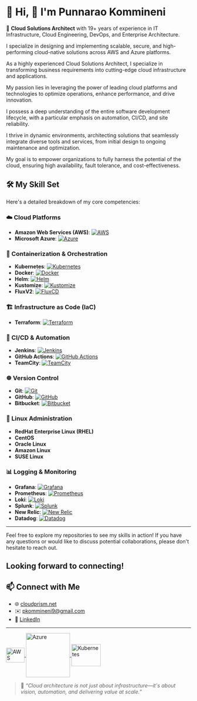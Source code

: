 # 👋 Hi, 🚀 I'm Punnarao Kommineni

🎯 **Cloud Solutions Architect** with 19+ years of experience in IT Infrastructure, Cloud Engineering, DevOps, and Enterprise Architecture.

I specialize in designing and implementing scalable, secure, and high-performing cloud-native solutions across AWS and Azure platforms.

As a highly experienced Cloud Solutions Architect, I specialize in transforming business requirements into cutting-edge cloud infrastructure and applications. 

My passion lies in leveraging the power of leading cloud platforms and technologies to optimize operations, enhance performance, and drive innovation. 

I possess a deep understanding of the entire software development lifecycle, with a particular emphasis on automation, CI/CD, and site reliability.

I thrive in dynamic environments, architecting solutions that seamlessly integrate diverse tools and services, from initial design to ongoing maintenance and optimization. 

My goal is to empower organizations to fully harness the potential of the cloud, ensuring high availability, fault tolerance, and cost-effectiveness.

## 🛠️ My Skill Set

Here's a detailed breakdown of my core competencies:

### ☁️ Cloud Platforms

* **Amazon Web Services (AWS)**: [![AWS](https://img.shields.io/badge/AWS-%23FF9900.svg?logo=amazon-aws&logoColor=white)](https://aws.amazon.com/)
* **Microsoft Azure**: [![Azure](https://img.shields.io/badge/Azure-%230078D4.svg?logo=microsoft-azure&logoColor=white)](https://azure.microsoft.com/)

### 🚢 Containerization & Orchestration

* **Kubernetes**: [![Kubernetes](https://img.shields.io/badge/Kubernetes-%23326CE5.svg?logo=kubernetes&logoColor=white)](https://kubernetes.io/)
* **Docker**: [![Docker](https://img.shields.io/badge/Docker-%232496ED.svg?logo=docker&logoColor=white)](https://www.docker.com/)
* **Helm**: [![Helm](https://img.shields.io/badge/Helm-%230F1689.svg?logo=helm&logoColor=white)](https://helm.sh/)
* **Kustomize**: [![Kustomize](https://img.shields.io/badge/Kustomize-F2826A?style=flat&logo=kubernetes&logoColor=white)](https://kustomize.io/)
* **FluxV2**: [![FluxCD](https://img.shields.io/badge/FluxCD-5C5997?style=flat&logo=fluxcd&logoColor=white)](https://fluxcd.io/)

### 🏗️ Infrastructure as Code (IaC)

* **Terraform**: [![Terraform](https://img.shields.io/badge/Terraform-%237B42BC.svg?logo=terraform&logoColor=white)](https://www.terraform.io/)

### 🚀 CI/CD & Automation

* **Jenkins**: [![Jenkins](https://img.shields.io/badge/Jenkins-%23D24939.svg?logo=jenkins&logoColor=white)](https://www.jenkins.io/)
* **GitHub Actions**: [![GitHub Actions](https://img.shields.io/badge/GitHub%20Actions-%23267BFF.svg?logo=github-actions&logoColor=white)](https://github.com/features/actions)
* **TeamCity**: [![TeamCity](https://img.shields.io/badge/TeamCity-%23000000.svg?logo=teamcity&logoColor=white)](https://www.jetbrains.com/teamcity/)

### ☸️ Version Control

* **Git**: [![Git](https://img.shields.io/badge/Git-%23F05032.svg?logo=git&logoColor=white)](https://git-scm.com/)
* **GitHub**: [![GitHub](https://img.shields.io/badge/GitHub-%23181717.svg?logo=github&logoColor=white)](https://github.com/)
* **Bitbucket**: [![Bitbucket](https://img.shields.io/badge/Bitbucket-%230052CC.svg?logo=bitbucket&logoColor=white)](https://bitbucket.org/)

### 🐧 Linux Administration

* **RedHat Enterprise Linux (RHEL)**
* **CentOS**
* **Oracle Linux**
* **Amazon Linux**
* **SUSE Linux**

### 📊 Logging & Monitoring

* **Grafana**: [![Grafana](https://img.shields.io/badge/Grafana-%23F46800.svg?logo=grafana&logoColor=white)](https://grafana.com/)
* **Prometheus**: [![Prometheus](https://img.shields.io/badge/Prometheus-%23E6522C.svg?logo=prometheus&logoColor=white)](https://prometheus.io/)
* **Loki**: [![Loki](https://img.shields.io/badge/Loki-%232D2D2D.svg?logo=grafana-loki&logoColor=white)](https://grafana.com/oss/loki/)
* **Splunk**: [![Splunk](https://img.shields.io/badge/Splunk-%23000000.svg?logo=splunk&logoColor=white)](https://www.splunk.com/)
* **New Relic**: [![New Relic](https://img.shields.io/badge/New%20Relic-%2300B37A.svg?logo=new-relic&logoColor=white)](https://newrelic.com/)
* **Datadog**: [![Datadog](https://img.shields.io/badge/Datadog-%23632CA6.svg?logo=datadog&logoColor=white)](https://www.datadoghq.com/)

---

Feel free to explore my repositories to see my skills in action! If you have any questions or would like to discuss potential collaborations, please don't hesitate to reach out.

Looking forward to connecting!
---

## 📫 Connect with Me

- 🌐 [cloudprism.net](https://cloudprism.net)
- ✉️ pkommineni9@gmail.com
- 🔗 [LinkedIn](https://www.linkedin.com/in/pkommineni9/)

---

<a href="https://aws.amazon.com" target="blank">
<img align="center" src="../kpunnarao/Images/aws-logo.png" alt="AWS" height="40" width="50" />
</a>
<a href="https://azure.microsoft.com/en-in/" target="blank">
<img align="center" src="../kpunnarao/Images/Microsoft_Azure-Logo.svg" alt="Azure" height="120" width="120" />
</a>

<a href="https://kubernetes.io" target="blank">
<img align="center" src="../kpunnarao/Images/kubernetes.png" alt="Kubernetes" height="60" width="80" />
</a>

> 💬 *“Cloud architecture is not just about infrastructure—it's about vision, automation, and delivering value at scale.”*
